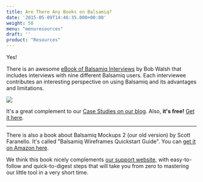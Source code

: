 ```yaml
---
title: Are There Any Books on Balsamiq?
date: '2015-05-09T14:46:35.000+00:00'
weight: 50
menu: "menuresources"
draft: ''
product: "Resources"
---
```


Yes!

There is an awesome [eBook of Balsamiq Interviews](https://balsamiq.com/products/mockups/interviews/) by Bob Walsh that includes interviews with nine different Balsamiq users. Each interviewee contributes an interesting perspective on using Balsamiq and its advantages and limitations.

[![](https://media.balsamiq.com/img/ebook-cover-interviews.jpg)](https://balsamiq.com/products/mockups/interviews)

It's a great complement to our [Case Studies on our blog](https://blog.balsamiq.com/category/case-studies/). Also, **it's free!** [Get it here](https://balsamiq.com/products/mockups/interviews/).

* * * 

There is also a book about Balsamiq Mockups 2 (our old version) by Scott Faranello. It's called "Balsamiq Wireframes Quickstart Guide". You can [get it on Amazon here](http://www.amazon.com/Balsamiq-Wireframes-Quickstart-Guide-Faranello/dp/1849693528).

We think this book nicely complements [our support website](/), with easy-to-follow and quick-to-digest steps that will take you from zero to mastering our little tool in a very short time.